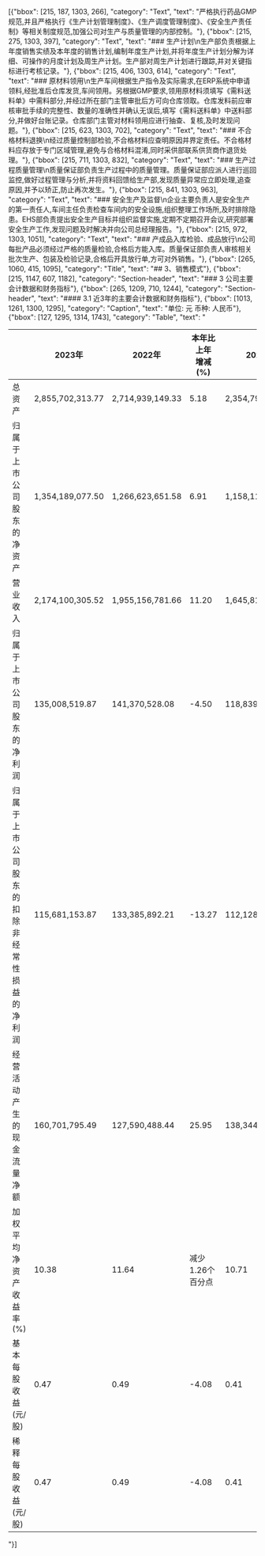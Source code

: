 [{"bbox": [215, 187, 1303, 266], "category": "Text", "text": "严格执行药品GMP规范,并且严格执行《生产计划管理制度》、《生产调度管理制度》、《安全生产责任制》等相关制度规范,加强公司对生产与质量管理的内部控制。"}, {"bbox": [215, 275, 1303, 397], "category": "Text", "text": "### 生产计划\n生产部负责根据上年度销售实绩及本年度的销售计划,编制年度生产计划,并将年度生产计划分解为详细、可操作的月度计划及周生产计划。生产部对周生产计划进行跟踪,并对关键指标进行考核记录。"}, {"bbox": [215, 406, 1303, 614], "category": "Text", "text": "### 原材料领用\n生产车间根据生产指令及实际需求,在ERP系统中申请领料,经批准后仓库发货,车间领用。另根据GMP要求,领用原材料须填写《需料送料单》中需料部分,并经过所在部门主管审批后方可向仓库领取。仓库发料前应审核审批手续的完整性、数量的准确性并确认无误后,填写《需料送料单》中送料部分,并做好台账记录。仓库部门主管对材料领用应进行抽查、复核,及时发现问题。"}, {"bbox": [215, 623, 1303, 702], "category": "Text", "text": "### 不合格材料退换\n经过质量控制部检验,不合格材料应查明原因并界定责任。不合格材料应存放于专门区域管理,避免与合格材料混淆,同时采供部联系供货商作退货处理。"}, {"bbox": [215, 711, 1303, 832], "category": "Text", "text": "### 生产过程质量管理\n质量保证部负责生产过程中的质量管理。质量保证部应派人进行巡回监控,做好过程管理与分析,并将资料回馈给生产部,发现质量异常应立即处理,追查原因,并予以矫正,防止再次发生。"}, {"bbox": [215, 841, 1303, 963], "category": "Text", "text": "### 安全生产及监督\n企业主要负责人是安全生产的第一责任人,车间主任负责检查车间内的安全设施,组织整理工作场所,及时排除隐患。EHS部负责提出安全生产目标并组织监督实施,定期不定期召开会议,研究部署安全生产工作,发现问题及时解决并向公司总经理报告。"}, {"bbox": [215, 972, 1303, 1051], "category": "Text", "text": "### 产成品入库检验、成品放行\n公司每批产品必须经过严格的质量检验,合格后方能入库。质量保证部负责人审核相关批次生产、包装及检验记录,合格后开具放行单,方可对外销售。"}, {"bbox": [265, 1060, 415, 1095], "category": "Title", "text": "## 3、销售模式"}, {"bbox": [215, 1147, 607, 1182], "category": "Section-header", "text": "### 3 公司主要会计数据和财务指标"}, {"bbox": [265, 1209, 710, 1244], "category": "Section-header", "text": "#### 3.1 近3年的主要会计数据和财务指标"}, {"bbox": [1013, 1261, 1300, 1295], "category": "Caption", "text": "单位: 元 币种: 人民币"}, {"bbox": [127, 1295, 1314, 1743], "category": "Table", "text": "<table><thead><tr><th></th><th>2023年</th><th>2022年</th><th>本年比上年<br>增减(%)</th><th>2021年</th></tr></thead><tbody><tr><td>总资产</td><td>2,855,702,313.77</td><td>2,714,939,149.33</td><td>5.18</td><td>2,354,796,481.05</td></tr><tr><td>归属于上市公司股东的净资<br>产</td><td>1,354,189,077.50</td><td>1,266,623,651.58</td><td>6.91</td><td>1,158,113,000.72</td></tr><tr><td>营业收入</td><td>2,174,100,305.52</td><td>1,955,156,781.66</td><td>11.20</td><td>1,645,816,399.14</td></tr><tr><td>归属于上市公司股东的净利<br>润</td><td>135,008,519.87</td><td>141,370,528.08</td><td>-4.50</td><td>118,839,366.34</td></tr><tr><td>归属于上市公司股东的扣除<br>非经常性损益的净利润</td><td>115,681,153.87</td><td>133,385,892.21</td><td>-13.27</td><td>112,128,053.34</td></tr><tr><td>经营活动产生的现金流量净<br>额</td><td>160,701,795.49</td><td>127,590,488.44</td><td>25.95</td><td>138,344,527.41</td></tr><tr><td>加权平均净资产收益率(%)</td><td>10.38</td><td>11.64</td><td>减少1.26个百分点</td><td>10.71</td></tr><tr><td>基本每股收益(元/股)</td><td>0.47</td><td>0.49</td><td>-4.08</td><td>0.41</td></tr><tr><td>稀释每股收益(元/股)</td><td>0.47</td><td>0.49</td><td>-4.08</td><td>0.41</td></tr></tbody></table>"}]